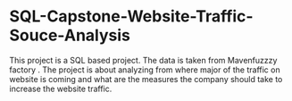 # SQL-Capstone-Website-Traffic-Souce-Analysis
This project is a SQL based project. The data is taken from Mavenfuzzzy factory . The project is about analyzing from where major of the traffic on website is coming and what are the measures the company should take to increase the website traffic.

